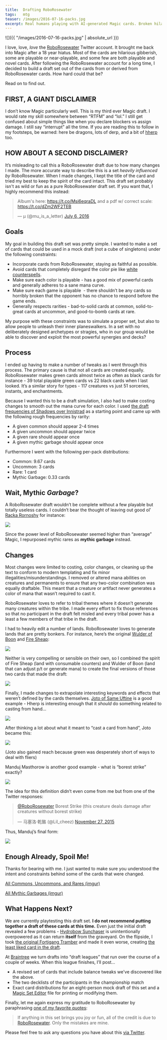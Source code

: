 ```yaml
---
title:  Drafting RoboRosewater
tags:   mtg
teaser: /images/2016-07-16-packs.jpg
excerpt: Real humans playing with AI-generated Magic cards. Broken hilarity ensures.
---
```


![]({{ "/images/2016-07-16-packs.jpg" | absolute_url }})

I love, love, _love_ the [RoboRosewater](https://twitter.com/RoboRosewater) Twitter account. It brought me back into Magic after a 18 year hiatus. Most of the cards are hilarious gibberish, some are playable or near-playable, and some few are both playable and novel cards. After following the RoboRosewater account for a long time, I decided to build a draft set out of the cards from or derived from RoboRosewater cards. How hard could that be?

Read on to find out.

## FIRST, A GIANT DISCLAIMER

I don’t know Magic particularly well. This is my third ever Magic draft. I would rate my skill somewhere between “RTFM” and “lol.” I still get confused about simple things like when you declare blockers vs assign damage. I still say “interrupt” all the time. If you are reading this to follow in my footsteps, be warned: here be dragons, lots of derp, and a bit of [hherp](https://twitter.com/roborosewater/status/673228003351113728) too.

## HOW ABOUT A SECOND DISCLAIMER?

It’s misleading to call this a RoboRosewater draft due to how many changes I made. The more accurate way to describe this is a  set _heavily influenced by_ RoboRosewater. When I made changes, I kept the title of the card and tried my best to keep the spirit of the card intact. This draft set probably isn't as wild or fun as a pure RoboRosewater draft set. If you want that, I highly recommend this instead:

<blockquote class="twitter-tweet" data-lang="en"><p lang="en" dir="ltr">Album&#39;s here: <a href="https://t.co/Msi6eqraDL">https://t.co/Msi6eqraDL</a> and a pdf w/ correct scale: <a href="https://t.co/dZm2WF2TEB">https://t.co/dZm2WF2TEB</a></p>&mdash; μ (@mu_is_a_letter) <a href="https://twitter.com/mu_is_a_letter/status/750813229258072064?ref_src=twsrc%5Etfw">July 6, 2016</a></blockquote>
<script async src="https://platform.twitter.com/widgets.js" charset="utf-8"></script>

## Goals

My goal in building this draft set was pretty simple. I wanted to make a set of cards that could be used in a mock draft (not a cube of singletons) under the following constraints:

*   Incorporate cards from RoboRosewater, staying as faithful as possible.
*   Avoid cards that completely disregard the color pie like [white counterspells](https://twitter.com/roborosewater/status/719599781887258624).
*   Make sure each color is playable - has a good mix of powerful cards and generally adheres to a sane mana curve.
*   Make sure each game is playable  - there shouldn’t be any cards so horribly broken that the opponent has no chance to respond before the game ends.
*   Generally respects rarities - bad-to-solid cards at common, solid-to-great cards at uncommon, and good-to-bomb cards at rare.

My purpose with these constraints was to simulate a proper set, but also to allow people to unleash their inner planeswalkers. In a set with no deliberately designed archetypes or stragies, who in our group would be able to discover and exploit the most powerful synergies and decks?

## Process

I ended up having to make a number of tweaks as I went through this process. The primary cause is that not all cards are created equally. RoboRosewater makes green cards almost twice as often as black cards for instance - 39 total playable green cards vs 22 black cards when I last looked. It’s a similar story for types - 117 creatures vs just 51 sorceries, instants, and enchantments.

Because I wanted this to be a draft simulation, I also had to make costing changes to smooth out the mana curve for each color. I used [the draft frequencies of Shadows over Innistrad](http://www.mtggoldfish.com/articles/expected-numbers-of-specific-cards-in-shadows-over-innistrad-limited) as a starting point and came up with the following rough frequencies by rarity:

*   A given common should appear 2-4 times
*   A given uncommon should appear twice
*   A given rare should appear once
*   A given mythic garbage should appear once

Furthermore I went with the following per-pack distributions:

*   Common: 9.67 cards
*   Uncommon: 3 cards
*   Rare: 1 card
*   Mythic Garbage: 0.33 cards

## Wait, Mythic _Garbage_?

A RoboRosewater draft wouldn’t be complete without a few playable but totally useless cards. I couldn’t bear the thought of leaving out good ol’ [Racka Rornoshy](https://twitter.com/RoboRosewater/status/654730074508275717) for instance:

![](/images/2016-07-16-racka.jpg)

Since the power level of RoboRosewater seemed higher than “average” Magic, I repurposed mythic rares as **mythic garbage** instead.

## Changes

Most changes were limited to costing, color changes, or cleaning up the text to conform to modern templating and fix minor illegalities/misunderstandings. I removed or altered mana abilities on creatures and permanents to ensure that any two-color combination was equally draftable. This meant that a creature or artifact never generates a color of mana that wasn’t required to cast it.

RoboRosewater loves to refer to tribal themes where it doesn’t generate many creatures within the tribe. I made every effort to fix those references so that no participant in the draft felt misled and every tribal power has a least a few members of that tribe in the draft.

I had to heavily edit a number of lands. RoboRosewater loves to generate lands that are pretty bonkers. For instance, here’s the original [Wulder of Boon](https://twitter.com/RoboRosewater/status/610885948142940160) and [Fire Sheap](https://twitter.com/RoboRosewater/status/645675265306329088):
 
 ![](/images/2016-07-16-wulder.png)

Neither is very compelling or sensible on their own, so I combined the spirit of Fire Sheap (land with consumable counters) and Wulder of Boon (land that can adjust p/t or generate mana) to create the final versions of those two cards that made the draft:

![](/images/2016-07-16-wulder-revised.png)

Finally, I made changes to extrapolate interesting keywords and effects that weren’t defined by the cards themselves. [Joto of Same Uftine](https://twitter.com/roborosewater/status/673228003351113728) is a good example - Hherp is interesting enough that it _should_ do something related to casting from hand...

![](/images/2016-07-16-hherp.png)

After thinking a lot about what it meant to “cast a card from hand”, Joto became this:

![](/images/2016-07-16-joto.jpg)

(Joto also gained reach because green was desperately short of ways to deal with fliers)

Manduj Masthorow is another good example - what is “borest strike” exactly?

![](/images/2016-07-16-manduj.jpg)

The idea for this definition didn’t even come from me but from one of the Twitter responses:

<blockquote class="twitter-tweet" data-lang="en"><p lang="en" dir="ltr"><a href="https://twitter.com/RoboRosewater?ref_src=twsrc%5Etfw">@RoboRosewater</a> Borest Strike (this creature deals damage after creatures without borest strike)</p>&mdash; 马塞洛·乾酪 (@Lil_cheez) <a href="https://twitter.com/Lil_cheez/status/670337993182461953?ref_src=twsrc%5Etfw">November 27, 2015</a></blockquote>
<script async src="https://platform.twitter.com/widgets.js" charset="utf-8"></script>

Thus, Manduj’s final form:

![](/images/2016-07-16-manduj-revised.jpg)

## Enough Already, Spoil Me!

Thanks for bearing with me. I just wanted to make sure you understood the intent and constraints behind some of the cards that were changed.

[All Commons, Uncommons, and Rares (imgur)](http://imgur.com/a/Sym99)

[All Mythic Garbages (imgur)](http://imgur.com/a/B1N7n)

## What Happens Next?

We are currently playtesting this draft set. **I do not recommend putting together a draft of these cards at this time.** Even just the initial draft revealed a few problems - [Hydrobow Sunchaser](http://i.imgur.com/8gSqCYg.jpg) is unintentionally overpowered as it can return **itself** from the graveyard. On the flipside, I took [the original Fortigang Tramber](https://twitter.com/RoboRosewater/status/733732888605253632) and made it even worse, creating [the least liked card in the draft](http://i.imgur.com/2XXY9ce.jpg).

At [Braintree](https://www.braintreepayments.com/) we turn drafts into “draft leagues” that run over the course of a couple of weeks. When this league finishes, I’ll post…

*   A revised set of cards that include balance tweaks we've discovered like the above.
*   The two decklists of the participants in the championship match
*   Exact card distributions for an eight-person mock draft of this set and a [Magic Set Editor](http://magicseteditor.sourceforge.net/) file for printing or modifying them.

Finally, let me again express my gratitude to RoboRosewater by paraphrasing [one of my favorite quotes](http://www.malcolm-x.org/quotes.htm):

> If anything in this set brings you joy or fun, all of the credit is due to [RoboRosewater](https://twitter.com/RoboRosewater). Only the mistakes are mine.

Please feel free to ask any questions you have about this [via Twitter](https://twitter.com/citizenparker).
